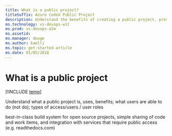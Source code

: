 ```yaml
---
title: What is a public project? 
titleSuffix: Azure CodeX Public Project
description: Understand the benefits of creating a public project, provide anonymous users ability to view your projects
ms.technology: vs-devops-wit
ms.prod: vs-devops-alm
ms.assetid: 
ms.manager: douge
ms.author: kaelli
ms.topic: get-started-article
ms.date: 01/05/2018
---
```


# What is a public project

[!INCLUDE [temp](_shared/version-public-projects.md)] 

Understand what a public project is, uses, benefits; what users are able to do (not do); types of access/users / user roles 
 

best-in-class build system for open source projects, simple sharing of code and work items, and integration with services that require public access (e.g. readthedocs.com)
 